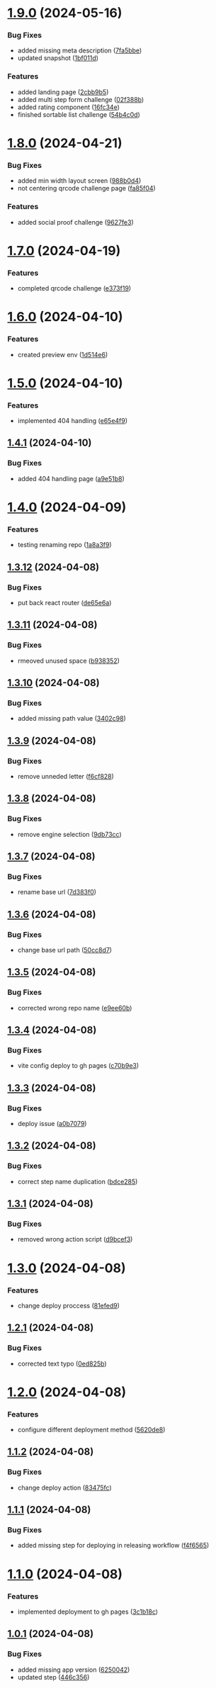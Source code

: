 # [1.9.0](https://github.com/cesarj41/cesarj41.github.io/compare/v1.8.0...v1.9.0) (2024-05-16)


### Bug Fixes

* added missing meta description ([7fa5bbe](https://github.com/cesarj41/cesarj41.github.io/commit/7fa5bbe2c50486097f9338440cb66d154adafe82))
* updated snapshot ([1bf011d](https://github.com/cesarj41/cesarj41.github.io/commit/1bf011da73c6b2b6bda95dde94bbfca1b6846969))


### Features

* added landing page ([2cbb9b5](https://github.com/cesarj41/cesarj41.github.io/commit/2cbb9b5b2abb22fbfb8cfa8602319f09c66f97ed))
* added multi step form challenge ([02f388b](https://github.com/cesarj41/cesarj41.github.io/commit/02f388b494983dd787d9bade376c79f94add8982))
* added rating component ([16fc34e](https://github.com/cesarj41/cesarj41.github.io/commit/16fc34eff37d106a644e87593506107682db46b0))
* finished sortable list challenge ([54b4c0d](https://github.com/cesarj41/cesarj41.github.io/commit/54b4c0db9d31af35365803045aae602cf495fc88))

# [1.8.0](https://github.com/cesarj41/cesarj41.github.io/compare/v1.7.0...v1.8.0) (2024-04-21)


### Bug Fixes

* added min width layout screen ([988b0d4](https://github.com/cesarj41/cesarj41.github.io/commit/988b0d46f815d52669bdd7b06f0f23e760619c45))
* not centering qrcode challenge page ([fa85f04](https://github.com/cesarj41/cesarj41.github.io/commit/fa85f046e525b551a54285ca62e242abf323827e))


### Features

* added social proof challenge ([9627fe3](https://github.com/cesarj41/cesarj41.github.io/commit/9627fe38ccdeaf425c9944ee0b7b323fdc8f6808))

# [1.7.0](https://github.com/cesarj41/cesarj41.github.io/compare/v1.6.0...v1.7.0) (2024-04-19)


### Features

* completed qrcode challenge ([e373f19](https://github.com/cesarj41/cesarj41.github.io/commit/e373f19612bc8a2c4cd48cd4d0e5ddb3392d9d4d))

# [1.6.0](https://github.com/cesarj41/cesarj41.github.io/compare/v1.5.0...v1.6.0) (2024-04-10)


### Features

* created preview env ([1d514e6](https://github.com/cesarj41/cesarj41.github.io/commit/1d514e6f3daf88cad892fd5a535252d6f1a0ebee))

# [1.5.0](https://github.com/cesarj41/cesarj41.github.io/compare/v1.4.1...v1.5.0) (2024-04-10)


### Features

* implemented 404 handling ([e65e4f9](https://github.com/cesarj41/cesarj41.github.io/commit/e65e4f9f36584fb1a51ae82e6a8f7c7fdaa52cbf))

## [1.4.1](https://github.com/cesarj41/cesarj41.github.io/compare/v1.4.0...v1.4.1) (2024-04-10)


### Bug Fixes

* added 404 handling page ([a9e51b8](https://github.com/cesarj41/cesarj41.github.io/commit/a9e51b8ad9f95db327a3b2017e40e6ab1b3443b7))

# [1.4.0](https://github.com/cesarj41/cesarj41.github.io/compare/v1.3.12...v1.4.0) (2024-04-09)


### Features

* testing renaming repo ([1a8a3f9](https://github.com/cesarj41/cesarj41.github.io/commit/1a8a3f908567cee0e7df97bed01254537cb768ea))

## [1.3.12](https://github.com/cesarj41/portfolio_monorepo/compare/v1.3.11...v1.3.12) (2024-04-08)


### Bug Fixes

* put back react router ([de65e6a](https://github.com/cesarj41/portfolio_monorepo/commit/de65e6a2f0cf621830d5951752a653c312adf819))

## [1.3.11](https://github.com/cesarj41/portfolio_monorepo/compare/v1.3.10...v1.3.11) (2024-04-08)


### Bug Fixes

* rmeoved unused space ([b938352](https://github.com/cesarj41/portfolio_monorepo/commit/b938352e7552d080849791ec88a866a907807ffd))

## [1.3.10](https://github.com/cesarj41/portfolio_monorepo/compare/v1.3.9...v1.3.10) (2024-04-08)


### Bug Fixes

* added missing path value ([3402c98](https://github.com/cesarj41/portfolio_monorepo/commit/3402c98799d70317e9818ab74c9fe8a4f9ef1b54))

## [1.3.9](https://github.com/cesarj41/portfolio_monorepo/compare/v1.3.8...v1.3.9) (2024-04-08)


### Bug Fixes

* remove unneded letter ([f6cf828](https://github.com/cesarj41/portfolio_monorepo/commit/f6cf8286a3ae53b439a5a0bda706aea1a2bb1b81))

## [1.3.8](https://github.com/cesarj41/portfolio_monorepo/compare/v1.3.7...v1.3.8) (2024-04-08)


### Bug Fixes

* remove engine selection ([9db73cc](https://github.com/cesarj41/portfolio_monorepo/commit/9db73ccf2f0cf3e8fb9a281433c70f507f8fc005))

## [1.3.7](https://github.com/cesarj41/portfolio_monorepo/compare/v1.3.6...v1.3.7) (2024-04-08)


### Bug Fixes

* rename base url ([7d383f0](https://github.com/cesarj41/portfolio_monorepo/commit/7d383f05ed31d1d0e4e1f7bd94e02f64593703ee))

## [1.3.6](https://github.com/cesarj41/portfolio_monorepo/compare/v1.3.5...v1.3.6) (2024-04-08)


### Bug Fixes

* change base url path ([50cc8d7](https://github.com/cesarj41/portfolio_monorepo/commit/50cc8d736a8a9b62f7ea2d8deb9fb594092ee8a7))

## [1.3.5](https://github.com/cesarj41/portfolio_monorepo/compare/v1.3.4...v1.3.5) (2024-04-08)


### Bug Fixes

* corrected wrong repo name ([e9ee60b](https://github.com/cesarj41/portfolio_monorepo/commit/e9ee60bea68c73222b873fdeb0997c62ee4c2849))

## [1.3.4](https://github.com/cesarj41/portfolio_monorepo/compare/v1.3.3...v1.3.4) (2024-04-08)


### Bug Fixes

* vite config deploy to gh pages ([c70b9e3](https://github.com/cesarj41/portfolio_monorepo/commit/c70b9e3931d173a6363c66b5c875329e870241a0))

## [1.3.3](https://github.com/cesarj41/portfolio_monorepo/compare/v1.3.2...v1.3.3) (2024-04-08)


### Bug Fixes

* deploy issue ([a0b7079](https://github.com/cesarj41/portfolio_monorepo/commit/a0b70790d0799d93509047fa199acd9e646d7da1))

## [1.3.2](https://github.com/cesarj41/portfolio_monorepo/compare/v1.3.1...v1.3.2) (2024-04-08)


### Bug Fixes

* correct step name duplication ([bdce285](https://github.com/cesarj41/portfolio_monorepo/commit/bdce285e907c6a17710ce2456ac557832a5d5516))

## [1.3.1](https://github.com/cesarj41/portfolio_monorepo/compare/v1.3.0...v1.3.1) (2024-04-08)


### Bug Fixes

* removed wrong action script ([d9bcef3](https://github.com/cesarj41/portfolio_monorepo/commit/d9bcef30c153afa12ccf4c016405b5eff0e61b56))

# [1.3.0](https://github.com/cesarj41/portfolio_monorepo/compare/v1.2.1...v1.3.0) (2024-04-08)


### Features

* change deploy proccess ([81efed9](https://github.com/cesarj41/portfolio_monorepo/commit/81efed9f8a4b44af7c8d73612b0e10e90dd4fea9))

## [1.2.1](https://github.com/cesarj41/portfolio_monorepo/compare/v1.2.0...v1.2.1) (2024-04-08)


### Bug Fixes

* corrected text typo ([0ed825b](https://github.com/cesarj41/portfolio_monorepo/commit/0ed825b1b65282ca47984f3f3d7b2cd1752cfb45))

# [1.2.0](https://github.com/cesarj41/portfolio_monorepo/compare/v1.1.2...v1.2.0) (2024-04-08)


### Features

* configure different deployment method ([5620de8](https://github.com/cesarj41/portfolio_monorepo/commit/5620de8083b5078b9bd78111b513696e685ed7d1))

## [1.1.2](https://github.com/cesarj41/portfolio_monorepo/compare/v1.1.1...v1.1.2) (2024-04-08)


### Bug Fixes

* change deploy action ([83475fc](https://github.com/cesarj41/portfolio_monorepo/commit/83475fc19a084e2b3936b0dd0c8fbb2140e7f4af))

## [1.1.1](https://github.com/cesarj41/portfolio_monorepo/compare/v1.1.0...v1.1.1) (2024-04-08)


### Bug Fixes

* added missing step for deploying in releasing workflow ([f4f6565](https://github.com/cesarj41/portfolio_monorepo/commit/f4f656554c6edbabd5267a683330f2be9273053e))

# [1.1.0](https://github.com/cesarj41/portfolio_monorepo/compare/v1.0.1...v1.1.0) (2024-04-08)


### Features

* implemented deployment to gh pages ([3c1b18c](https://github.com/cesarj41/portfolio_monorepo/commit/3c1b18c50cad682da27dcd761338e7516c3171dd))

## [1.0.1](https://github.com/cesarj41/portfolio_monorepo/compare/v1.0.0...v1.0.1) (2024-04-08)


### Bug Fixes

* added missing app version ([6250042](https://github.com/cesarj41/portfolio_monorepo/commit/62500423457facf931c6d9b8649ee4bd01f1bb33))
* updated step ([446c356](https://github.com/cesarj41/portfolio_monorepo/commit/446c3563e1c99103b29cc2e325b018094dbd24da))
